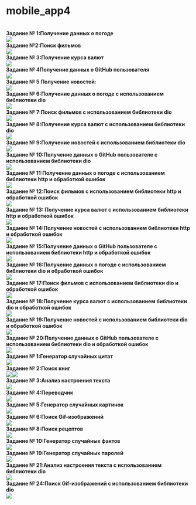 # mobile_app4
<br><strong>Задание № 1:Получение данных о погоде</strong></br>![](https://github.com/Derz65/mobile_app4/raw/main/screenshot/1.jpg)
<br><strong>Задание №2:Поиск фильмов</strong></br>![](https://github.com/Derz65/mobile_app4/raw/main/screenshot/2.jpg)
<br><strong>Задание № 3:Получение курса валют</strong></br>![](https://github.com/Derz65/mobile_app4/raw/main/screenshot/3.jpg)
<br><strong>Задание № 4Получение данных о GitHub пользователя</strong></br>![](https://github.com/Derz65/mobile_app4/raw/main/screenshot/4.jpg)
<br><strong>Задание № 5 Получение новостей:</strong></br>![](https://github.com/Derz65/mobile_app4/raw/main/screenshot/5.jpg)
<br><strong>Задание № 6:Получение данных о погоде с использованием библиотеки dio</strong></br>![](https://github.com/Derz65/mobile_app4/raw/main/screenshot/6.jpg)
<br><strong>Задание № 7:Поиск фильмов с использованием библиотеки dio</strong></br>![](https://github.com/Derz65/mobile_app4/raw/main/screenshot/7.jpg)
<br><strong>Задание № 8:Получение курса валют с использованием библиотеки dio</strong></br>![](https://github.com/Derz65/mobile_app4/raw/main/screenshot/8.jpg)
<br><strong>Задание № 9:Получение новостей с использованием библиотеки dio</strong></br>![](https://github.com/Derz65/mobile_app4/raw/main/screenshot/9.jpg)
<br><strong>Задание № 10:Получение данных о GitHub пользователе с использованием библиотеки dio</strong></br>![](https://github.com/Derz65/mobile_app4/raw/main/screenshot/10.jpg)
<br><strong>Задание № 11:Получение данных о погоде с использованием библиотеки http и обработкой ошибок</strong></br>![](https://github.com/Derz65/mobile_app4/raw/main/screenshot/11.jpg)
<br><strong>Задание № 12:Поиск фильмов с использованием библиотеки http и обработкой ошибок</strong></br>![](https://github.com/Derz65/mobile_app4/raw/main/screenshot/12.jpg)
<br><strong>Задание № 13: Получение курса валют с использованием библиотеки http и обработкой ошибок</strong></br>![](https://github.com/Derz65/mobile_app4/raw/main/screenshot/13.jpg)
<br><strong>Задание № 14:Получение новостей с использованием библиотеки http и обработкой ошибок</strong></br>![](https://github.com/Derz65/mobile_app4/raw/main/screenshot/14.jpg)
<br><strong>Задание № 15:Получение данных о GitHub пользователе с использованием библиотеки http и обработкой ошибок</strong></br>![](https://github.com/Derz65/mobile_app4/raw/main/screenshot/15.jpg)
<br><strong>Задание № 16:Получение данных о погоде с использованием библиотеки dio и обработкой ошибок</strong></br>![](https://github.com/Derz65/mobile_app4/raw/main/screenshot/16.jpg)
<br><strong>Задание № 17:Поиск фильмов с использованием библиотеки dio и обработкой ошибок</strong></br>![](https://github.com/Derz65/mobile_app4/raw/main/screenshot/17.jpg)
<br><strong>Задание № 18:Получение курса валют с использованием библиотеки dio и обработкой ошибок</strong></br>![](https://github.com/Derz65/mobile_app4/raw/main/screenshot/18.jpg)
<br><strong>Задание № 19:Получение новостей с использованием библиотеки dio и обработкой ошибок</strong></br>![](https://github.com/Derz65/mobile_app4/raw/main/screenshot/19.jpg)
<br><strong>Задание № 20:Получение данных о GitHub пользователе с использованием библиотеки dio и обработкой ошибок</strong></br>![](https://github.com/Derz65/mobile_app4/raw/main/screenshot/20.jpg)
<br><strong>Задание № 1:Генератор случайных цитат </strong></br><b>![](https://github.com/Derz65/mobile_app4/raw/main/screenshot/1.1.1.jpg)
<br><strong>Задание № 2:Поиск книг </strong></br><b>![](https://github.com/Derz65/mobile_app4/raw/main/screenshot/1.1.jpg)![](https://github.com/Derz65/mobile_app4/raw/main/screenshot/1.2.2.jpg)
<br><strong>Задание № 3:Анализ настроения текста </strong></br><b>![](https://github.com/Derz65/mobile_app4/raw/main/screenshot/1.3.jpg)
<br><strong>Задание № 4:Переводчик </strong></br><b>![](https://github.com/Derz65/mobile_app4/raw/main/screenshot/1.4.jpg)
<br><strong>Задание № 5:Генератор случайных картинок </strong></br><b>![](https://github.com/Derz65/mobile_app4/raw/main/screenshot/1.5.jpg)
<br><strong>Задание № 6:Поиск Gif-изображений </strong></br><b>![](https://github.com/Derz65/mobile_app4/raw/main/screenshot/1.6.jpg)
<br><strong>Задание № 8:Поиск рецептов </strong></br><b>![](https://github.com/Derz65/mobile_app4/raw/main/screenshot/1.8.jpg)
<br><strong>Задание № 10:Генератор случайных фактов </strong></br><b>![](https://github.com/Derz65/mobile_app4/raw/main/screenshot/1.10.jpg)
<br><strong>Задание № 19:Генератор случайных паролей </strong></br><b>![](https://github.com/Derz65/mobile_app4/raw/main/screenshot/1.19.jpg)
<br><strong>Задание № 21:Анализ настроения текста с использованием библиотеки dio </strong></br><b>![](https://github.com/Derz65/mobile_app4/raw/main/screenshot/1.23.jpg)
<br><strong>Задание № 24:Поиск Gif-изображений с использованием библиотеки dio </strong></br><b>![](https://github.com/Derz65/mobile_app4/raw/main/screenshot/1.24.jpg)



